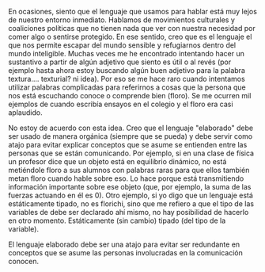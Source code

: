 En ocasiones, siento que el lenguaje que usamos para hablar está muy lejos de nuestro entorno inmediato. Hablamos de movimientos culturales y coaliciones políticas que no tienen nada que ver con nuestra necesidad por comer algo o sentirse protegido. En ese sentido, creo que es el lenguaje el que nos permite escapar del mundo sensible y refugiarnos dentro del mundo inteligible. Muchas veces me he encontrado intentando hacer un sustantivo a partir de algún adjetivo que siento es útil o al revés (por ejemplo hasta ahora estoy buscando algún buen adjetivo para la palabra textura…. texturial? ni idea). Por eso se me hace raro cuando intentamos utilizar palabras complicadas para referirnos a cosas que la persona que nos está escuchando conoce o comprende bien (floro). Se me ocurren mil ejemplos de cuando escribía ensayos en el colegio y el floro era casi aplaudido. 

No estoy de acuerdo con esta idea. Creo que el lenguaje "elaborado" debe ser usado de manera orgánica (siempre que se pueda) y debe servir como atajo para evitar explicar conceptos que se asume se entienden entre las personas que se están comunicando. Por ejemplo, si en una clase de física un profesor dice que un objeto está en equilibrio dinámico, no está metiéndole floro a sus alumnos con palabras raras para que ellos también metan floro cuando hable sobre eso. Lo hace porque está transmitiendo información importante sobre ese objeto (que, por ejemplo, la suma de las fuerzas actuando en él es 0). Otro ejemplo, si yo digo que un lenguaje está estáticamente tipado, no es florichi, sino que me refiero a que el tipo de las variables de debe ser declarado ahí mismo, no hay posibilidad de hacerlo en otro momento. Estáticamente (sin cambio) tipado (del tipo de la variable).

El lenguaje elaborado debe ser una atajo para evitar ser redundante en conceptos que se asume las personas involucradas en la comunicación conocen.
